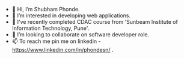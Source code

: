 - 👋 Hi, I’m Shubham Phonde.
- 👀 I’m interested in developing web applications.
- 🌱 I've recently completed CDAC course from 'Sunbeam Institute of Information Technology, Pune'.
- 💞️ I’m looking to collaborate on software developer role.
- 📫 To reach me pin me on linkedin - https://www.linkedin.com/in/phondesn/ .

<!---
phondesn/phondesn is a ✨ special ✨ repository because its `README.md` (this file) appears on your GitHub profile.
You can click the Preview link to take a look at your changes.
--->
